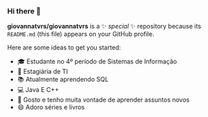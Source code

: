 ### Hi there 👋


**giovannatvrs/giovannatvrs** is a ✨ _special_ ✨ repository because its `README.md` (this file) appears on your GitHub profile.

Here are some ideas to get you started:

- 🎓 Estudante no 4º período de Sistemas de Informação
- 🌱 Estagiária de TI
- 📚 Atualmente aprendendo SQL
- 💻 Java E C++
- 💬 Gosto e tenho muita vontade de aprender assuntos novos 
- 😄 Adoro séries e livros

